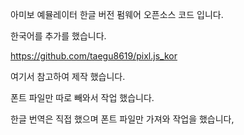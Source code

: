 아미보 예뮬레이터 한글 버전 펌웨어 오픈소스 코드 입니다.

한국어를 추가를 했습니다.

https://github.com/taegu8619/pixl.js_kor

여기서 참고하여 제작 했습니다.

폰트 파일만 따로 빼와서 작업 했습니다.

한글 번역은 직접 했으며 폰트 파일만 가져와 작업을 했습니다,
